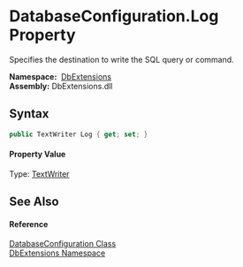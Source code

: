DatabaseConfiguration.Log Property
==================================
Specifies the destination to write the SQL query or command.

  **Namespace:**  [DbExtensions][1]  
  **Assembly:** DbExtensions.dll

Syntax
------

```csharp
public TextWriter Log { get; set; }
```

#### Property Value
Type: [TextWriter][2]

See Also
--------

#### Reference
[DatabaseConfiguration Class][3]  
[DbExtensions Namespace][1]  

[1]: ../README.md
[2]: http://msdn.microsoft.com/en-us/library/ywxh2328
[3]: README.md